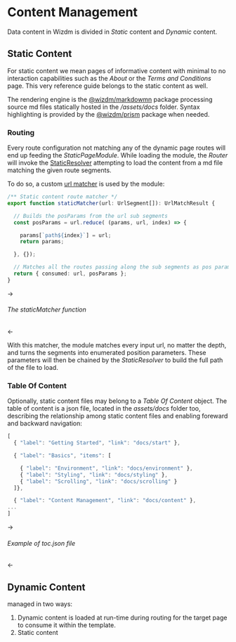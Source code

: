 <!-- toc: reference.json -->

# Content Management
Data content in Wizdm is divided in *Static* content and *Dynamic* content. 

## Static Content
For static content we mean pages of informative content with minimal to no interaction capabilities such as the *About* or the *Terms and Conditions* page. This very reference guide belongs to the static content as well. 

The rendering engine is the [@wizdm/markdowmn](docs/content/markdown) package processing source md files statically hosted in the */assets/docs* folder. Syntax highlighting is provided by the [@wizdm/prism](docs/content/prism) package when needed. 

### Routing
Every route configuration not matching any of the dynamic page routes will end up feeding the *StaticPageModule*. While loading the module, the *Router* will invoke the [StaticResolver]() attempting to load the content from a md file matching the given route segments. 

To do so, a custom [url matcher](https://angular.io/api/router/UrlMatcher) is used by the module:

```typescript
/** Static content route matcher */
export function staticMatcher(url: UrlSegment[]): UrlMatchResult {

  // Builds the posParams from the url sub segments
  const posParams = url.reduce( (params, url, index) => {

    params[`path${index}`] = url;
    return params;

  }, {});

  // Matches all the routes passing along the sub segments as pos parameters
  return { consumed: url, posParams };
}
```
->
###### The staticMatcher function
<-

With this matcher, the module matches every input url, no matter the depth, and turns the segments into enumerated position parameters. These parameters will then be chained by the *StaticResolver* to build the full path of the file to load.

### Table Of Content
Optionally, static content files may belong to a *Table Of Content* object. The table of content is a json file, located in the *assets/docs* folder too, describing the relationship among static content files and enabling foreward and backward navigation: 

```javascript
[
  { "label": "Getting Started", "link": "docs/start" },

  { "label": "Basics", "items": [

    { "label": "Environment", "link": "docs/environment" },
    { "label": "Styling", "link": "docs/styling" },
    { "label": "Scrolling", "link": "docs/scrolling" }
  ]},

  { "label": "Content Management", "link": "docs/content" },
...
]
```
->
###### Example of toc.json file
<-


## Dynamic Content
managed in two ways:
1. Dynamic content is loaded at run-time during routing for the target page to consume it within the template.
1. Static content
